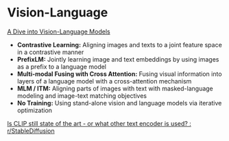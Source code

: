 # Vision-Language
[A Dive into Vision-Language Models](https://huggingface.co/blog/vision_language_pretraining)

- **Contrastive Learning:** Aligning images and texts to a joint feature space in a contrastive manner
- **PrefixLM:** Jointly learning image and text embeddings by using images as a prefix to a language model
- **Multi-modal Fusing with Cross Attention:** Fusing visual information into layers of a language model with a cross-attention mechanism
- **MLM / ITM:** Aligning parts of images with text with masked-language modeling and image-text matching objectives
- **No Training:** Using stand-alone vision and language models via iterative optimization

[Is CLIP still state of the art - or what other text encoder is used? : r/StableDiffusion](https://www.reddit.com/r/StableDiffusion/comments/19d6h7w/is_clip_still_state_of_the_art_or_what_other_text/)